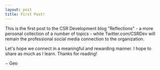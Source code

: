 ```yaml
---
layout: post
title: First Post!
---
```


This is the first post to the CSR Development blog "Reflections" - a more personal collection of a number of topics - while Twitter.com/CSRDev will remain the professional social media connection to the organization. 

Let's hope we connect in a meaningful and rewarding manner. I hope to share as much as I learn. Thanks for reading!

&minus; Geo
